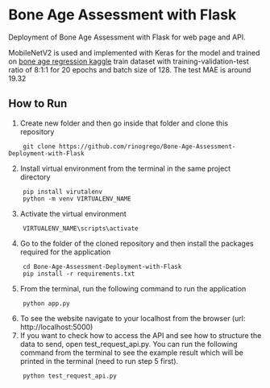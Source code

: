 # Bone Age Assessment with Flask
Deployment of Bone Age Assessment with Flask for web page and API.

MobileNetV2 is used and implemented with Keras for the model and trained on [bone age regression kaggle](https://www.kaggle.com/c/bone-age-regression/data) train dataset with training-validation-test ratio of 8:1:1 for 20 epochs and batch size of 128. The test MAE is around 19.32

## How to Run
1. Create new folder and then go inside that folder and clone this repository
```
    git clone https://github.com/rinogrego/Bone-Age-Assessment-Deployment-with-Flask
```
2. Install virtual environment from the terminal in the same project directory
```
    pip install virutalenv
    python -m venv VIRTUALENV_NAME
```
3. Activate the virtual environment
```
    VIRTUALENV_NAME\scripts\activate
```
4. Go to the folder of the cloned repository and then install the packages required for the application
```
    cd Bone-Age-Assessment-Deployment-with-Flask
    pip install -r requirements.txt
```
5. From the terminal, run the following command to run the application
```
    python app.py
```
6. To see the website navigate to your localhost from the browser (url: http://localhost:5000)
7. If you want to check how to access the API and see how to structure the data to send, open test_request_api.py. You can run the following command from the terminal to see the example result which will be printed in the terminal (need to run step 5 first).
```
    python test_request_api.py
```